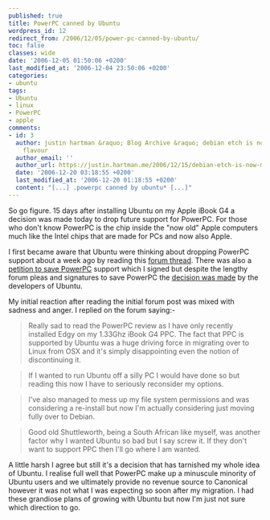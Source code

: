 ```yaml
---
published: true
title: PowerPC canned by Ubuntu
wordpress_id: 12
redirect_from: /2006/12/05/power-pc-canned-by-ubuntu/
toc: false
classes: wide
date: '2006-12-05 01:50:06 +0200'
last_modified_at: '2006-12-04 23:50:06 +0200'
categories:
- ubuntu
tags:
- Ubuntu
- linux
- PowerPC
- apple
comments:
- id: 3
  author: justin hartman &raquo; Blog Archive &raquo; debian etch is now my local
    flavour
  author_email: ''
  author_url: https://justin.hartman.me/2006/12/15/debian-etch-is-now-my-local-flavour/
  date: '2006-12-20 03:18:55 +0200'
  last_modified_at: '2006-12-20 01:18:55 +0200'
  content: "[...] .powerpc canned by ubuntu* [...]"
---
```

So go figure. 15 days after installing Ubuntu on my Apple iBook G4 a decision was made today to drop future support for PowerPC. For those who don't know PowerPC is the chip inside the "now old" Apple computers much like the Intel chips that are made for PCs and now also Apple.

I first became aware that Ubuntu were thinking about dropping PowerPC support about a week ago by reading this <a href="http://www.ubuntuforums.org/showthread.php?t=298746">forum thread</a>. There was also a <a href="https://wiki.ubuntu.com/SavePPC">petition to save PowerPC</a> support which I signed but despite the lengthy forum pleas and signatures to save PowerPC the <a href="https://wiki.ubuntu.com/MeetingLogs/Technical-2006-12-05">decision was made</a> by the developers of Ubuntu.

My initial reaction after reading the initial forum post was mixed with sadness and anger. I replied on the forum saying:-

> Really sad to read the PowerPC review as I have only recently installed Edgy on my 1.33Ghz iBook G4 PPC. The fact that PPC is supported by Ubuntu was a huge driving force in migrating over to Linux from OSX and it's simply disappointing even the notion of discontinuing it.

> If I wanted to run Ubuntu off a silly PC I would have done so but reading this now I have to seriously reconsider my options.

> I've also managed to mess up my file system permissions and was considering a re-install but now I'm actually considering just moving fully over to Debian.

> Good old Shuttleworth, being a South African like myself, was another factor why I wanted Ubuntu so bad but I say screw it. If they don't want to support PPC then I'll go where I am wanted.

A little harsh I agree but still it's a decision that has tarnished my whole idea of Ubuntu. I realise full well that PowerPC make up a minuscule minority of Ubuntu users and we ultimately provide no revenue source to Canonical however it was not what I was expecting so soon after my migration. I had these grandiose plans of growing with Ubuntu but now I'm just not sure which direction to go. 
